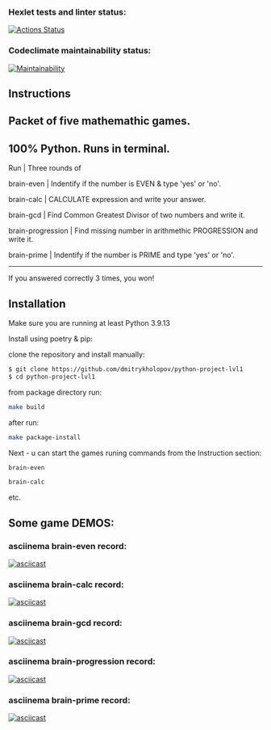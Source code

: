 ### Hexlet tests and linter status:
[![Actions Status](https://github.com/dmitrykholopov/python-project-lvl1/workflows/hexlet-check/badge.svg)](https://github.com/dmitrykholopov/python-project-lvl1/actions)
### Codeclimate maintainability status:
[![Maintainability](https://api.codeclimate.com/v1/badges/a99a88d28ad37a79dbf6/maintainability)](https://codeclimate.com/github/codeclimate/codeclimate/maintainability)

## Instructions


## Packet of five mathemathic games. 
## 100% Python. Runs in terminal.
   

Run               | Three rounds of

brain-even        | Indentify if the number is EVEN & type 'yes' or 'no'.

brain-calc        | CALCULATE expression and write your answer.

brain-gcd         | Find Common Greatest Divisor of two numbers and write it.

brain-progression | Find missing number in arithmethic PROGRESSION and write it.

brain-prime       | Indentify if the number is PRIME and type 'yes' or 'no'.

---------------------------------------------------------------------------------

If you answered correctly 3 times, you won!

## Installation

Make sure you are running at least Python 3.9.13

Install using poetry & pip:

clone the repository and install manually:

```bash
$ git clone https://github.com/dmitrykholopov/python-project-lvl1
$ cd python-project-lvl1
```
from package directory run:

```bash
make build
```
after run:

```bash
make package-install
```
Next - u can start the games runing commands from the Instruction section:

```bash
brain-even
```
```bash
brain-calc 
```
etc.

## Some game DEMOS:

### asciinema brain-even record:
[![asciicast](https://asciinema.org/a/XNfR1CfUySMu1JwQOHm08SaP0.svg)](https://asciinema.org/a/XNfR1CfUySMu1JwQOHm08SaP0)
### asciinema brain-calc record:
[![asciicast](https://asciinema.org/a/YQG1lg7dMlDVzcrabkbKfqEKQ.svg)](https://asciinema.org/a/YQG1lg7dMlDVzcrabkbKfqEKQ)
### asciinema brain-gcd record:
[![asciicast](https://asciinema.org/a/WppyZrpo3uphGy3vmFKVn5znF.svg)](https://asciinema.org/a/WppyZrpo3uphGy3vmFKVn5znF)
### asciinema brain-progression record:
[![asciicast](https://asciinema.org/a/H9t4lQS9cNVgBOXy4bdqfebzg.svg)](https://asciinema.org/a/H9t4lQS9cNVgBOXy4bdqfebzg)
### asciinema brain-prime record:
[![asciicast](https://asciinema.org/a/AjeZXypSnV0wBHuQ8mkr7kEkl.svg)](https://asciinema.org/a/AjeZXypSnV0wBHuQ8mkr7kEkl)